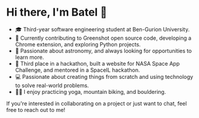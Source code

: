 <!--
**BatelBB/BatelBB** is a ✨ _special_ ✨ repository because its `README.md` (this file) appears on your GitHub profile.

Here are some ideas to get you started:

- 🔭 I’m currently working on ...
- 🌱 I’m currently learning ...
- 👯 I’m looking to collaborate on ...
- 🤔 I’m looking for help with ...
- 💬 Ask me about ...
- 📫 How to reach me: ...
- 😄 Pronouns: ...
- ⚡ Fun fact: ...
-->

# Hi there, I'm Batel 👋

- 🎓 Third-year software engineering student at Ben-Gurion University.
- 🚀 Currently contributing to Greenshot open source code, developing a Chrome extension, and exploring Python projects.
- 🔭 Passionate about astronomy, and always looking for opportunities to learn more.
- 🥉 Third place in a hackathon, built a website for NASA Space App Challenge, and mentored in a SpaceIL hackathon.
- 💻 Passionate about creating things from scratch and using technology to solve real-world problems.
- 🧘‍♀️ I enjoy practicing yoga, mountain biking, and bouldering.

If you're interested in collaborating on a project or just want to chat, feel free to reach out to me!

